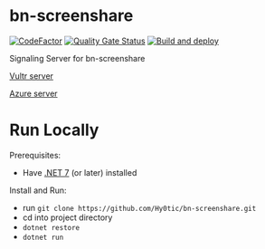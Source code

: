# bn-screenshare
[![CodeFactor](https://www.codefactor.io/repository/github/hy0tic/bn-screenshare/badge)](https://www.codefactor.io/repository/github/hy0tic/bn-screenshare)
[![Quality Gate Status](https://sonarcloud.io/api/project_badges/measure?project=Hy0tic_bn-screenshare&metric=alert_status)](https://sonarcloud.io/summary/new_code?id=Hy0tic_bn-screenshare)
[![Build and deploy](https://github.com/Hy0tic/bn-screenshare/actions/workflows/main_bnscreenshare.yml/badge.svg)](https://github.com//Hy0tic/bn-screenshare/actions/workflows/main_bnscreenshare.yml) 

Signaling Server for bn-screenshare

[Vultr server](https://bnscreenshareapi.bnlabsolutions.net)

[Azure server](bnscreenshare.azurewebsites.net)

# Run Locally
Prerequisites:
* Have [.NET 7](https://dotnet.microsoft.com/en-us/download/dotnet/7.0) (or later) installed
  
Install and Run:
* run `git clone https://github.com/Hy0tic/bn-screenshare.git`
* cd into project directory
* `dotnet restore`
* `dotnet run`
